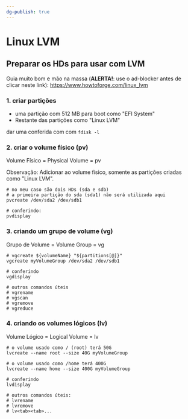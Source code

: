 ```yaml
---
dg-publish: true
---
```

# Linux LVM

## Preparar os HDs para usar com LVM

Guia muito bom e mão na massa (**ALERTA!**: use o ad-blocker antes de clicar neste link): <https://www.howtoforge.com/linux_lvm>

### 1. criar partições

- uma partição com 512 MB para boot como "EFI System"
- Restante das partições como "Linux LVM"

dar uma conferida com com `fdisk -l`


### 2. criar o volume físico (pv)

Volume Físico = Physical Volume = pv

Observação: Adicionar ao volume físico, somente as partições criadas como "Linux LVM".

```
# no meu caso são dois HDs (sda e sdb)
# a primeira partição do sda (sda1) não será utilizada aqui
pvcreate /dev/sda2 /dev/sdb1

# conferindo:
pvdisplay
```

### 3. criando um grupo de volume (vg)

Grupo de Volume = Volume Group = vg

```
# vgcreate ${volumeName} "${partitions[@]}"
vgcreate myVolumeGroup /dev/sda2 /dev/sdb1

# conferindo
vgdisplay

# outros comandos úteis
# vgrename
# vgscan
# vgremove
# vgreduce
```


### 4. criando os volumes lógicos (lv)

Volume Lógico = Logical Volume = lv

```
# o volume usado como / (root) terá 50G
lvcreate --name root --size 40G myVolumeGroup

# o volume usado como /home terá 400G
lvcreate --name home --size 400G myVolumeGroup

# conferindo
lvdisplay

# outros comandos úteis:
# lvrename
# lvremove
# lv<tab><tab>...
```
